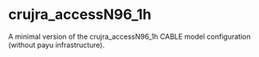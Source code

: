 # crujra_accessN96_1h
A minimal version of the crujra_accessN96_1h CABLE model configuration (without payu infrastructure).
